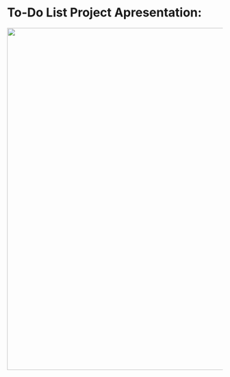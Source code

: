 <h1>To-Do List Project Apresentation:</h1>
<img src="gif/ToDo List - Pessoal — Microsoft_ Edge 2024-08-13 17-00-45.gif" width="800">
